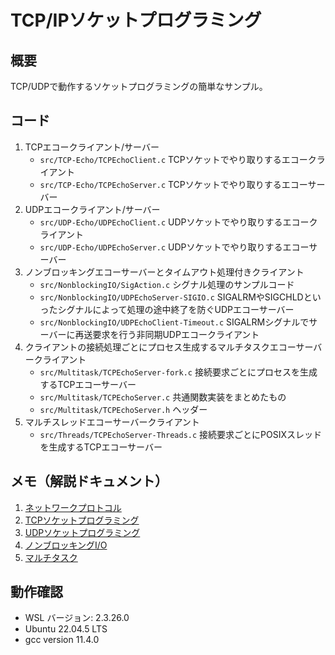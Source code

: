 # TCP/IPソケットプログラミング

## 概要

TCP/UDPで動作するソケットプログラミングの簡単なサンプル。

## コード

1. TCPエコークライアント/サーバー
   - `src/TCP-Echo/TCPEchoClient.c` TCPソケットでやり取りするエコークライアント
   - `src/TCP-Echo/TCPEchoServer.c` TCPソケットでやり取りするエコーサーバー
2. UDPエコークライアント/サーバー
   - `src/UDP-Echo/UDPEchoClient.c` UDPソケットでやり取りするエコークライアント
   - `src/UDP-Echo/UDPEchoServer.c` UDPソケットでやり取りするエコーサーバー
3. ノンブロッキングエコーサーバーとタイムアウト処理付きクライアント
   - `src/NonblockingIO/SigAction.c` シグナル処理のサンプルコード
   - `src/NonblockingIO/UDPEchoServer-SIGIO.c` SIGALRMやSIGCHLDといったシグナルによって処理の途中終了を防ぐUDPエコーサーバー
   - `src/NonblockingIO/UDPEchoClient-Timeout.c` SIGALRMシグナルでサーバーに再送要求を行う非同期UDPエコークライアント
4. クライアントの接続処理ごとにプロセス生成するマルチタスクエコーサーバークライアント
   - `src/Multitask/TCPEchoServer-fork.c` 接続要求ごとにプロセスを生成するTCPエコーサーバー
   - `src/Multitask/TCPEchoServer.c` 共通関数実装をまとめたもの
   - `src/Multitask/TCPEchoServer.h` ヘッダー
5. マルチスレッドエコーサーバークライアント
   - `src/Threads/TCPEchoServer-Threads.c` 接続要求ごとにPOSIXスレッドを生成するTCPエコーサーバー

## メモ（解説ドキュメント）
1. [ネットワークプロトコル](docs/network_protocol.md)
2. [TCPソケットプログラミング](docs/tcp_socket.md)
3. [UDPソケットプログラミング](docs/udp_socket.md)
4. [ノンブロッキングI/O](docs/NonblockingIO.md)
5. [マルチタスク](docs/multitask.md)

## 動作確認

- WSL バージョン: 2.3.26.0
- Ubuntu 22.04.5 LTS
- gcc version 11.4.0